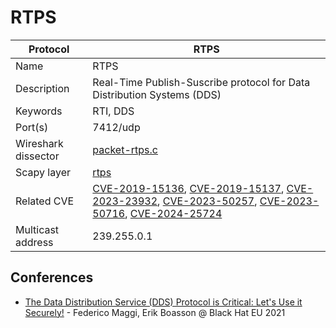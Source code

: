 # RTPS

| Protocol | RTPS |
|---|---|
| Name | RTPS |
| Description | Real-Time Publish-Suscribe protocol for Data Distribution Systems (DDS) |
| Keywords | RTI, DDS |
| Port(s) | 7412/udp |
| Wireshark dissector | [packet-rtps.c](https://github.com/wireshark/wireshark/blob/master/epan/dissectors/packet-rtps.c) |
| Scapy layer | [rtps](https://github.com/secdev/scapy/tree/master/scapy/contrib/rtps) |
| Related CVE | [CVE-2019-15136](https://nvd.nist.gov/vuln/detail/CVE-2019-15136), [CVE-2019-15137](https://nvd.nist.gov/vuln/detail/CVE-2019-15137), [CVE-2023-23932](https://nvd.nist.gov/vuln/detail/CVE-2023-23932), [CVE-2023-50257](https://nvd.nist.gov/vuln/detail/CVE-2023-50257), [CVE-2023-50716](https://nvd.nist.gov/vuln/detail/CVE-2023-50716), [CVE-2024-25724](https://nvd.nist.gov/vuln/detail/CVE-2024-25724) |
| Multicast address | 239.255.0.1 |

## Conferences
- [The Data Distribution Service (DDS) Protocol is Critical: Let's Use it Securely!](https://www.youtube.com/watch?v=7IV49wKxs4c) - Federico Maggi, Erik Boasson @ Black Hat EU 2021
